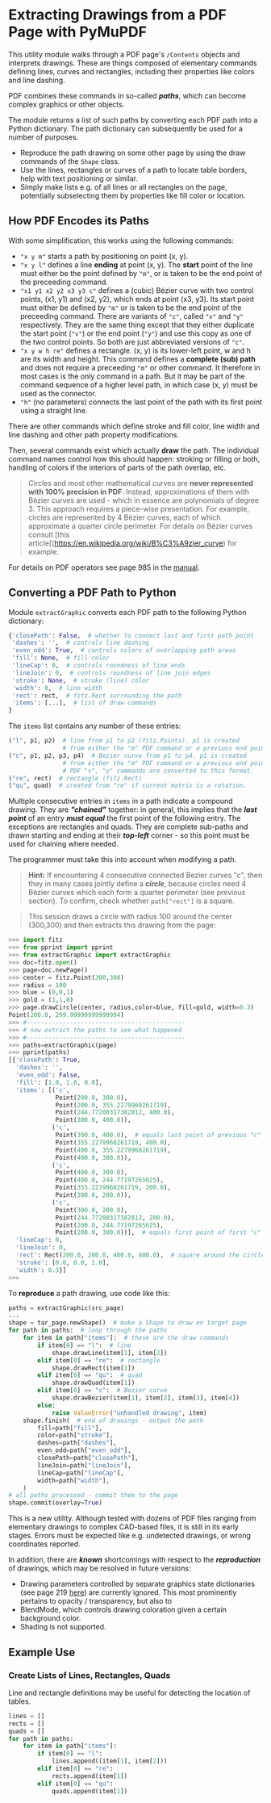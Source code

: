 # Extracting Drawings from a PDF Page with PyMuPDF
This utility module walks through a PDF page's ``/Contents`` objects and interprets drawings. These are things composed of elementary commands defining lines, curves and rectangles, including their properties like colors and line dashing.

PDF combines these commands in so-called **_paths_**, which can become complex graphics or other objects.

The module returns a list of such paths by converting each PDF path into a Python dictionary. The path dictionary can subsequently be used for a number of purposes.

* Reproduce the path drawing on some other page by using the draw commands of the ``Shape`` class.
* Use the lines, rectangles or curves of a path to locate table borders, help with text positioning or similar.
* Simply make lists e.g. of all lines or all rectangles on the page, potentially subselecting them by properties like fill color or location.

## How PDF Encodes its Paths
With some simplification, this works using the following commands:

* `"x y m"` starts a path by positioning on point (x, y).
* `"x y l"` defines a line **ending** at point (x, y). The **start** point of the line must either be the point defined by `"m"`, or is taken to be the end point of the preceeding command.
* `"x1 y1 x2 y2 x3 y3 c"` defines a (cubic) Bézier curve with two control points, (x1, y1) and (x2, y2), which ends at point (x3, y3). Its start point must either be defined by `"m"` or is taken to be the end point of the preceeding command. There are variants of `"c"`, called `"v"` and `"y"` respectively. They are the same thing except that they either duplicate the start point (`"v"`) or the end point (`"y"`) and use this copy as one of the two control points. So both are just abbreviated versions of `"c"`.
* `"x y w h re"` defines a rectangle. (x, y) is its lower-left point, w and h are its width and height. This command defines a **complete (sub) path** and does not require a preceeding `"m"` or other command. It therefore in most cases is the only command in a path. But it may be part of the command sequence of a higher level path, in which case (x, y) must be used as the connector.
* `"h"` (no parameters) connects the last point of the path with its first point using a straight line.

There are other commands which define stroke and fill color, line width and line dashing and other path property modifications.

Then, several commands exist which actually **draw** the path. The individual command names control how this should happen: stroking or filling or both, handling of colors if the interiors of parts of the path overlap, etc.

> Circles and most other mathematical curves are **never represented with 100% precision in PDF**. Instead, approximations of them with Bézier curves are used - which in essence are polynomials of degree 3. This approach requires a piece-wise presentation. For example, circles are represented by 4 Bézier curves, each of which approximate a quarter circle perimeter. For details on Bézier curves consult [this article[(https://en.wikipedia.org/wiki/B%C3%A9zier_curve) for example.

For details on PDF operators see page 985 in the [manual](https://www.adobe.com/content/dam/acom/en/devnet/acrobat/pdfs/pdf_reference_1-7.pdf).

## Converting a PDF Path to Python

Module ``extractGraphic`` converts each PDF path to the following Python dictionary:

```python
{'closePath': False,  # whether to connect last and first path point
 'dashes': '',  # controls line dashing
 'even_odd': True,  # controls colors of overlapping path areas
 'fill': None,  # fill color
 'lineCap': 0,  # controls roundness of line ends
 'lineJoin': 0,  # controls roundness of line join edges
 'stroke': None,  # stroke (line) color
 'width': 0,  # line width
 'rect': rect,  # fitz.Rect surrounding the path
 'items': [...],  # list of draw commands
}
 ```

The ``items`` list contains any number of these entries:

```python
("l", p1, p2)  # line from p1 to p2 (fitz.Points). p1 is created
               # from either the "m" PDF command or a previous end point.
("c", p1, p2, p3, p4)  # Bezier curve from p1 to p4. p1 is created
               # from either the "m" PDF command or a previous end point.
               # PDF "v", "y" commands are converted to this format.
("re", rect)  # rectangle (fitz.Rect)
("qu", quad)  # created from "re" if current matrix is a rotation.
```

Multiple consecutive entries in ``items`` in a path indicate a compound drawing. They are **_"chained"_** together: in general, this implies that the **_last point_** of an entry **_must equal_** the first point of the following entry. The exceptions are rectangles and quads. They are complete sub-paths and drawn starting and ending at their **_top-left_** corner - so this point must be used for chaining where needed.

The programmer must take this into account when modifying a path.

> **Hint:** If encountering 4 consecutive connected Bezier curves "c", then they in many cases jointly define a **_circle_**, because circles need 4 Bézier curves which each form a quarter perimeter (see previous section). To confirm, check whether ``path["rect"]`` is a square.

> This session draws a circle with radius 100 around the center (300,300) and then extracts this drawing from the page:

```python
>>> import fitz
>>> from pprint import pprint
>>> from extractGraphic import extractGraphic
>>> doc=fitz.open()
>>> page=doc.newPage()
>>> center = fitz.Point(300,300)
>>> radius = 100
>>> blue = (0,0,1)
>>> gold = (1,1,0)
>>> page.drawCircle(center, radius,color=blue, fill=gold, width=0.3)
Point(200.0, 299.99999999999994)
>>> #--------------------------------------------
>>> # now extract the paths to see what happened
>>> #--------------------------------------------
>>> paths=extractGraphic(page)
>>> pprint(paths)
[{'closePath': True,
  'dashes': '',
  'even_odd': False,
  'fill': [1.0, 1.0, 0.0],
  'items': [('c',
             Point(200.0, 300.0),
             Point(200.0, 355.2279968261719),
             Point(244.77200317382812, 400.0),
             Point(300.0, 400.0)),
            ('c',
             Point(300.0, 400.0),  # equals last point of previous "c"
             Point(355.2279968261719, 400.0),
             Point(400.0, 355.2279968261719),
             Point(400.0, 300.0)),
            ('c',
             Point(400.0, 300.0),
             Point(400.0, 244.77197265625),
             Point(355.2279968261719, 200.0),
             Point(300.0, 200.0)),
            ('c',
             Point(300.0, 200.0),
             Point(244.77200317382812, 200.0),
             Point(200.0, 244.77197265625),
             Point(200.0, 300.0))],  # equals first point of first "c"
  'lineCap': 0,
  'lineJoin': 0,
  'rect': Rect(200.0, 200.0, 400.0, 400.0),  # square around the circle
  'stroke': [0.0, 0.0, 1.0],
  'width': 0.3}]
>>> 
```

To **reproduce** a path drawing, use code like this:

```python
paths = extractGraphic(src_page)
...
shape = tar_page.newShape()  # make a Shape to draw on target page
for path in paths:  # loop through the paths
    for item in path["items"]:  # these are the draw commands
        if item[0] == "l":  # line
            shape.drawLine(item[1], item[2])
        elif item[0] == "re":  # rectangle
            shape.drawRect(item[1])
        elif item[0] == "qu":  # quad
            shape.drawQuad(item[1])
        elif item[0] == "c":  # Bezier curve
            shape.drawBezier(item[1], item[2], item[3], item[4])
        else:
            raise ValueError("unhandled drawing", item)
    shape.finish(  # end of drawings - output the path
        fill=path["fill"],
        color=path["stroke"],
        dashes=path["dashes"],
        even_odd=path["even_odd"],
        closePath=path["closePath"],
        lineJoin=path["lineJoin"],
        lineCap=path["lineCap"],
        width=path["width"],
    )
# all paths processed - commit them to the page
shape.commit(overlay=True)
```

This is a new utility. Although tested with dozens of PDF files ranging from elementary drawings to complex CAD-based files, it is still in its early stages. Errors must be expected like e.g. undetected drawings, or wrong coordinates reported.

In addition, there are **_known_** shortcomings with respect to the **_reproduction_** of drawings, which may be resolved in future versions:

* Drawing parameters controlled by separate graphics state dictionaries (see page 219 [here](https://www.adobe.com/content/dam/acom/en/devnet/acrobat/pdfs/pdf_reference_1-7.pdf)) are currently ignored. This most prominently pertains to opacity / transparency, but also to
* BlendMode, which controls drawing coloration given a certain background color.
* Shading is not supported.

## Example Use
### Create Lists of Lines, Rectangles, Quads
Line and rectangle definitions may be useful for detecting the location of tables.
```python
lines = []
rects = []
quads = []
for path in paths:
    for item in path["items"]:
        if item[0] == "l":
            lines.append((item[1], item[2]))
        elif item[0] == "re":
            rects.append(item[1])
        elif item[0] == "qu":
            quads.append(item[1])
```

